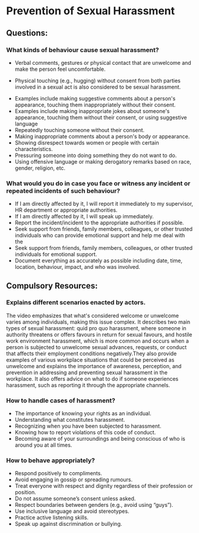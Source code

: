 # Prevention of Sexual Harassment

## Questions:

### What kinds of behaviour cause sexual harassment?
+ Verbal comments, gestures or physical contact that are unwelcome and make the person feel uncomfortable.
- Physical touching (e.g., hugging) without consent from both parties involved in a sexual act is also considered to be sexual harassment.
+ Examples include making suggestive comments about a person's appearance, touching them inappropriately without their consent.
+ Examples include making inappropriate jokes about someone's appearance, touching them without their consent, or using suggestive language
+ Repeatedly touching someone without their consent.
+ Making inappropriate comments about a person's body or appearance.
+ Showing disrespect towards women or people with certain characteristics.
+ Pressuring someone into doing something they do not want to do.
+ Using offensive language or making derogatory remarks based on race, gender, religion, etc.

### What would you do in case you face or witness any incident or repeated incidents of such behaviour?
+ If I am directly affected by it, I will report it immediately to my supervisor, HR department or appropriate authorities.
+ If I am directly affected by it, I will speak up immediately.
+ Report the incident/incident to the appropriate authorities if possible.
+ Seek support from friends, family members, colleagues, or other trusted individuals who can provide emotional support and help me deal with the
+ Seek support from friends, family members, colleagues, or other trusted individuals for emotional support.
+ Document everything as accurately as possible including date, time, location, behaviour, impact, and who was involved.

## Compulsory Resources:

### Explains different scenarios enacted by actors.
 The video emphasizes that what's considered welcome or unwelcome varies among individuals, making this issue complex. It describes two main types of sexual harassment: quid pro quo harassment, where someone in authority threatens or offers favours in return for sexual favours, and hostile work environment harassment, which is more common and occurs when a person is subjected to unwelcome sexual advances, requests, or conduct that affects their employment conditions negatively.They also provide examples of various workplace situations that could be perceived as unwelcome and explains the importance of awareness, perception, and prevention in addressing and preventing sexual harassment in the workplace. It also offers advice on what to do if someone experiences harassment, such as reporting it through the appropriate channels.


### How to handle cases of harassment?
+ The importance of knowing your rights as an individual.
+ Understanding what constitutes harassment.
+ Recognizing when you have been subjected to harassment.
+ Knowing how to report violations of this code of conduct.
+ Becoming aware of your surroundings and being conscious of who is around you at all times.

### How to behave appropriately?
+ Respond positively to compliments.
+ Avoid engaging in gossip or spreading rumours.
+ Treat everyone with respect and dignity regardless of their profession or position.
+ Do not assume someone’s consent unless asked.
+ Respect boundaries between genders (e.g., avoid using “guys”).
+ Use inclusive language and avoid stereotypes.
+ Practice active listening skills.
+ Speak up against discrimination or bullying.
